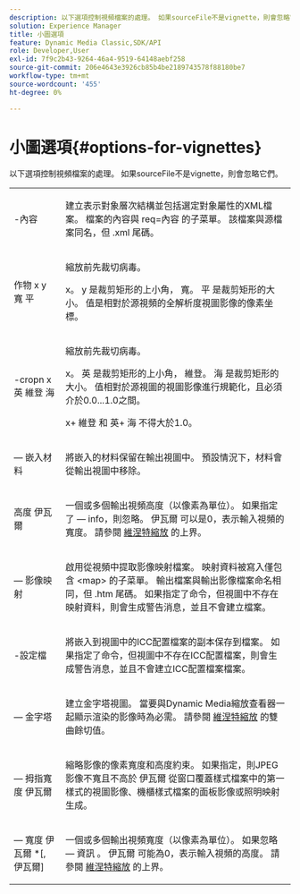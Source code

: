 ```yaml
---
description: 以下選項控制視頻檔案的處理。 如果sourceFile不是vignette，則會忽略它們。
solution: Experience Manager
title: 小圖選項
feature: Dynamic Media Classic,SDK/API
role: Developer,User
exl-id: 7f9c2b43-9264-46a4-9519-64148aebf258
source-git-commit: 206e4643e3926cb85b4be2189743578f88180be7
workflow-type: tm+mt
source-wordcount: '455'
ht-degree: 0%

---
```


# 小圖選項{#options-for-vignettes}

以下選項控制視頻檔案的處理。 如果sourceFile不是vignette，則會忽略它們。

<table id="simpletable_6D0C967EB84947FBAC34B46C4BB23AF0"> 
 <tr class="strow"> 
  <td class="stentry"> <p><span class="codeph"> -內容</span> </p></td> 
  <td class="stentry"> <p>建立表示對象層次結構並包括選定對象屬性的XML檔案。 檔案的內容與 <span class="codeph"> req=內容</span> 的子菜單。 該檔案與源檔案同名，但 <span class="filepath"> .xml</span> 尾碼。 </p></td> 
 </tr> 
 <tr class="strow"> 
  <td class="stentry"> <p><span class="codeph">作物 <span class="varname"> x</span><span class="varname"> y</span><span class="varname"> 寬</span><span class="varname"> 平</span></span> </p></td> 
  <td class="stentry"> <p>縮放前先裁切病毒。 </p> <p><span class="codeph"><span class="varname"> x</span>。<span class="varname"> y</span></span> 是裁剪矩形的上小角， <span class="codeph"><span class="varname"> 寬</span>。<span class="varname"> 平</span></span> 是裁剪矩形的大小。 值是相對於源視頻的全解析度視圖影像的像素坐標。 </p></td> 
 </tr> 
 <tr class="strow"> 
  <td class="stentry"> <p><span class="codeph">-cropn <span class="varname"> x</span><span class="varname"> 英</span><span class="varname"> 維登</span><span class="varname"> 海</span></span> </p> </td> 
  <td class="stentry"> <p>縮放前先裁切病毒。 </p> <p><span class="codeph"><span class="varname"> x</span>。<span class="varname"> 英</span></span> 是裁剪矩形的上小角， <span class="codeph"><span class="varname"> 維登</span>。<span class="varname"> 海</span></span> 是裁剪矩形的大小。 值相對於源視圖的視圖影像進行規範化，且必須介於0.0...1.0之間。 </p> <p><span class="codeph"><span class="varname"> x</span></span>+<span class="codeph"><span class="varname"> 維登</span></span> 和 <span class="codeph"><span class="varname"> 英</span></span>+<span class="codeph"><span class="varname"> 海</span></span> 不得大於1.0。 </p></td> 
 </tr> 
 <tr class="strow"> 
  <td class="stentry"> <p><span class="codeph">  — 嵌入材料</span> </p></td> 
  <td class="stentry"> <p>將嵌入的材料保留在輸出視圖中。 預設情況下，材料會從輸出視圖中移除。 </p></td> 
 </tr> 
 <tr class="strow"> 
  <td class="stentry"> <p><span class="codeph">高度 <span class="varname"> 伊瓦爾</span></span> </p></td> 
  <td class="stentry"> <p>一個或多個輸出視頻高度（以像素為單位）。 如果指定了 — info，則忽略。 <span class="varname"> 伊瓦爾</span> 可以是0，表示輸入視頻的寬度。 請參閱 <a href="../../../../ir-api/vntc/utilities/c-ir-vignette-converter-vntc/c-ir-vignette-scaling.md#concept-e373a29c2f954df98d704c7723804585" type="concept" format="dita" scope="local"> 維涅特縮放</a> 的上界。 </p></td> 
 </tr> 
 <tr class="strow"> 
  <td class="stentry"> <p><span class="codeph">  — 影像映射</span> </p></td> 
  <td class="stentry"> <p>啟用從視頻中提取影像映射檔案。 映射資料被寫入僅包含 <span class="codeph"> &lt;map&gt;</span> 的子菜單。 輸出檔案與輸出影像檔案命名相同，但 <span class="filepath"> .htm</span> 尾碼。 如果指定了命令，但視圖中不存在映射資料，則會生成警告消息，並且不會建立檔案。 </p></td> 
 </tr> 
 <tr class="strow"> 
  <td class="stentry"> <p><span class="codeph"> -設定檔</span> </p></td> 
  <td class="stentry"> <p>將嵌入到視圖中的ICC配置檔案的副本保存到檔案。 如果指定了命令，但視圖中不存在ICC配置檔案，則會生成警告消息，並且不會建立ICC配置檔案檔案。 </p></td> 
 </tr> 
 <tr class="strow"> 
  <td class="stentry"> <p><span class="codeph">  — 金字塔</span> </p></td> 
  <td class="stentry"> <p>建立金字塔視圖。 當要與Dynamic Media縮放查看器一起顯示渲染的影像時為必需。 請參閱 <a href="../../../../ir-api/vntc/utilities/c-ir-vignette-converter-vntc/c-ir-vignette-scaling.md#concept-e373a29c2f954df98d704c7723804585" type="concept" format="dita" scope="local"> 維涅特縮放</a> 的雙曲餘切值。 </p></td> 
 </tr> 
 <tr class="strow"> 
  <td class="stentry"> <p><span class="codeph"> — 拇指寬度 <span class="varname"> 伊瓦爾</span></span> </p></td> 
  <td class="stentry"> <p>縮略影像的像素寬度和高度約束。 如果指定，則JPEG影像不寬且不高於 <span class="varname"> 伊瓦爾</span> 從窗口覆蓋樣式檔案中的第一樣式的視圖影像、機櫃樣式檔案的面板影像或照明映射生成。 </p></td> 
 </tr> 
 <tr class="strow"> 
  <td class="stentry"> <p><span class="codeph"> — 寬度 <span class="varname"> 伊瓦爾</span> *[,<span class="varname"> 伊瓦爾</span>]</span> </p></td> 
  <td class="stentry"> <p>一個或多個輸出視頻寬度（以像素為單位）。 如果忽略 <span class="codeph">  — 資訊</span> 。 <span class="varname"> 伊瓦爾</span> 可能為0，表示輸入視頻的高度。 請參閱 <a href="../../../../ir-api/vntc/utilities/c-ir-vignette-converter-vntc/c-ir-vignette-scaling.md#concept-e373a29c2f954df98d704c7723804585" type="concept" format="dita" scope="local"> 維涅特縮放</a> 的上界。 </p></td> 
 </tr> 
</table>

